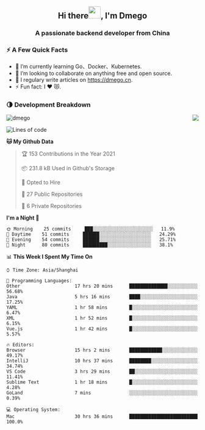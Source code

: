 <h2 align="center">Hi there<img src="https://cdn.jsdelivr.net/gh/dmego/images/img/Hi.gif" height="32" />, I'm Dmego </h2>
<h3 align="center">A passionate backend developer from China</h3>

### ⚡️ A Few Quick Facts

<ul>
    <li> 🌱 I’m currently learning Go、Docker、Kubernetes.</li>
    <li> 👯 I’m looking to collaborate on anything free and open source.</li>
    <li> 📝 I regulary write articles on <a href="https://dmego.cn">https://dmego.cn</a>.</li>
    <li> ⚡ Fun fact: I ❤️ 😻.</li>
</ul>

### 🌗 Development Breakdown

<img src="https://komarev.com/ghpvc/?username=dmego" alt="dmego" />

<img align="right" src="https://github-readme-stats.vercel.app/api?username=dmego&show_icons=true&icon_color=1573B3&hide_title=true&text_color=718096&bg_color=00000000&hide_border=true"/>

<!--START_SECTION:waka-->
![Lines of code](https://img.shields.io/badge/From%20Hello%20World%20I%27ve%20Written-228294%20lines%20of%20code-blue)

**🐱 My Github Data** 

> 🏆 153 Contributions in the Year 2021
 > 
> 📦 231.8 kB Used in Github's Storage 
 > 
> 💼 Opted to Hire
 > 
> 📜 27 Public Repositories 
 > 
> 🔑 6 Private Repositories  
 > 
**I'm a Night 🦉** 

```text
🌞 Morning    25 commits     ███░░░░░░░░░░░░░░░░░░░░░░   11.9% 
🌆 Daytime    51 commits     ██████░░░░░░░░░░░░░░░░░░░   24.29% 
🌃 Evening    54 commits     ██████░░░░░░░░░░░░░░░░░░░   25.71% 
🌙 Night      80 commits     █████████░░░░░░░░░░░░░░░░   38.1%

```


📊 **This Week I Spent My Time On** 

```text
⌚︎ Time Zone: Asia/Shanghai

💬 Programming Languages: 
Other                    17 hrs 20 mins      ██████████████░░░░░░░░░░░   56.68% 
Java                     5 hrs 16 mins       ████░░░░░░░░░░░░░░░░░░░░░   17.25% 
YAML                     1 hr 58 mins        █░░░░░░░░░░░░░░░░░░░░░░░░   6.47% 
XML                      1 hr 52 mins        █░░░░░░░░░░░░░░░░░░░░░░░░   6.15% 
Vue.js                   1 hr 42 mins        █░░░░░░░░░░░░░░░░░░░░░░░░   5.57%

🔥 Editors: 
Browser                  15 hrs 2 mins       ████████████░░░░░░░░░░░░░   49.17% 
IntelliJ                 10 hrs 37 mins      ████████░░░░░░░░░░░░░░░░░   34.74% 
VS Code                  3 hrs 29 mins       ██░░░░░░░░░░░░░░░░░░░░░░░   11.41% 
Sublime Text             1 hr 18 mins        █░░░░░░░░░░░░░░░░░░░░░░░░   4.28% 
GoLand                   7 mins              ░░░░░░░░░░░░░░░░░░░░░░░░░   0.39%

💻 Operating System: 
Mac                      30 hrs 36 mins      █████████████████████████   100.0%

```


<!--END_SECTION:waka-->
